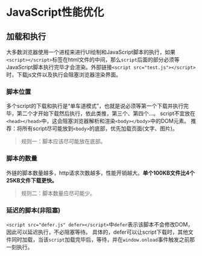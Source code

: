 # JavaScript性能优化
## 加载和执行
大多数浏览器使用一个进程来进行UI绘制和JavaScript脚本的执行，如果`<script></script>`标签在html文件的中间，那么`script`后面的部分必须等JavaScript脚本执行完毕才会渲染。外部链接`<script src="test.js"></script>`时，下载js文件以及执行会阻塞浏览器渲染界面。
### 脚本位置
多个script的下载和执行是“单车道模式”，也就是说必须等第一个下载并执行完毕，第二个才开始下载然后执行，依此类推，第三个、第四个...。
script不宜放在`<head></head>`中，这会阻塞浏览器解析和渲染`<body></body>`中的DOM元素。
推荐：将所有script尽可能放到`<body>`的底部，优先加载页面(文字、图片)。
>规则一：脚本应该尽可能放在底部。
### 脚本的数量
外链的脚本数量越多，http请求次数越多，性能开销越大。**单个100KB文件比4个25KB文件下载更快。**
>规则二：脚本数量应尽可能少。
### 延迟的脚本(非阻塞)
`<script src="defer.js" defer></script>`中`defer`表示该脚本不会修改DOM，因此可以延迟执行，不必阻塞等待。
具体的，defer可以让script下载时，其他文件同时加载，当该`script`加载完毕后，等待，并在`window.onload`事件触发之前那一刻执行。